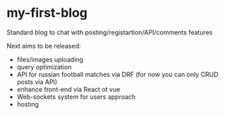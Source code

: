 # my-first-blog
Standard blog to chat with posting/registartion/API/comments features

Next aims to be released:
- files/images uploading
- query optimization
- API for russian football matches via DRF (for now you can only CRUD posts via API)
- enhance front-end via React ot vue
- Web-sockets system for users approach
- hosting
